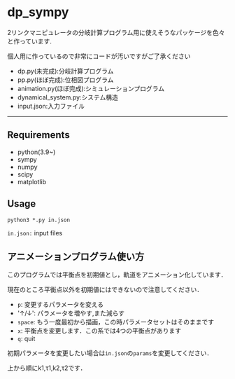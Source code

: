 # dp_sympy
2リンクマニピュレータの分岐計算プログラム用に使えそうなパッケージを色々と作っています.

個人用に作っているので非常にコードが汚いですがご了承ください

- dp.py(未完成):分岐計算プログラム
- pp.py(ほぼ完成):位相図プログラム
- animation.py(ほぼ完成):シミュレーションプログラム
- dynamical_system.py:システム構造
- input.json:入力ファイル
***

## Requirements
* python(3.9~)
* sympy
* numpy
* scipy
* matplotlib

## Usage

```python3 *.py in.json ```

```in.json:``` input files



## アニメーションプログラム使い方

このプログラムでは平衡点を初期値とし，軌道をアニメーション化しています．

現在のところ平衡点以外を初期値にはできないので注意してください．



- `p`: 変更するパラメータを変える
- '&uarr;/&darr;': パラメータを増やす,また減らす
- `space`: もう一度最初から描画，この時パラメータセットはそのままです
- `x`: 平衡点を変更します．この系では4つの平衡点があります
- `q`: quit

初期パラメータを変更したい場合は`in.json`の`params`を変更してください．

上から順にk1,&tau;1,k2,&tau;2です．